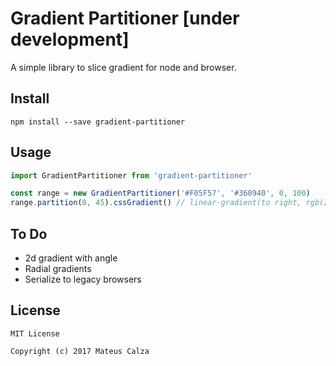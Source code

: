 # Gradient Partitioner [under development]
A simple library to slice gradient for node and browser.

## Install
```
npm install --save gradient-partitioner
```

## Usage
```javascript
import GradientPartitioner from 'gradient-partitioner'

const range = new GradientPartitioner('#F05F57', '#360940', 0, 100)
range.partition(0, 45).cssGradient() // linear-gradient(to right, rgb(240, 95, 85), rgb(156, 56, 77))
```

## To Do
* 2d gradient with angle
* Radial gradients
* Serialize to legacy browsers

## License
```
MIT License

Copyright (c) 2017 Mateus Calza
```
